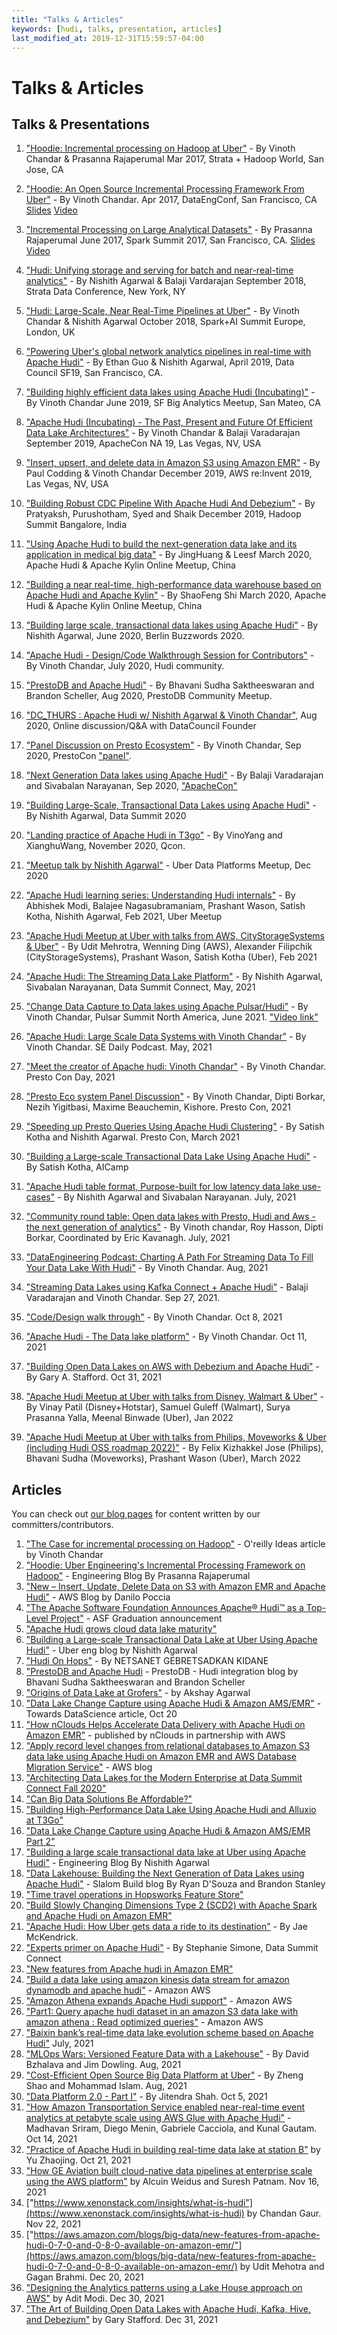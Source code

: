 ```yaml
---
title: "Talks & Articles"
keywords: [hudi, talks, presentation, articles]
last_modified_at: 2019-12-31T15:59:57-04:00
---
```

# Talks & Articles

## Talks & Presentations

1. ["Hoodie: Incremental processing on Hadoop at Uber"](https://conferences.oreilly.com/strata/strata-ca/public/schedule/detail/56511) -  By Vinoth Chandar & Prasanna Rajaperumal
   Mar 2017, Strata + Hadoop World, San Jose, CA

2. ["Hoodie: An Open Source Incremental Processing Framework From Uber"](http://www.dataengconf.com/hoodie-an-open-source-incremental-processing-framework-from-uber) - By Vinoth Chandar.
   Apr 2017, DataEngConf, San Francisco, CA [Slides](https://www.slideshare.net/vinothchandar/hoodie-dataengconf-2017) [Video](https://www.youtube.com/watch?v=7Wudjc-v7CA)

3. ["Incremental Processing on Large Analytical Datasets"](https://spark-summit.org/2017/events/incremental-processing-on-large-analytical-datasets/) - By Prasanna Rajaperumal
   June 2017, Spark Summit 2017, San Francisco, CA. [Slides](https://www.slideshare.net/databricks/incremental-processing-on-large-analytical-datasets-with-prasanna-rajaperumal-and-vinoth-chandar) [Video](https://www.youtube.com/watch?v=3HS0lQX-cgo&feature=youtu.be)

4. ["Hudi: Unifying storage and serving for batch and near-real-time analytics"](https://conferences.oreilly.com/strata/strata-ny/public/schedule/detail/70937) - By Nishith Agarwal & Balaji Vardarajan
   September 2018, Strata Data Conference, New York, NY

5. ["Hudi: Large-Scale, Near Real-Time Pipelines at Uber"](https://databricks.com/session/hudi-near-real-time-spark-pipelines-at-petabyte-scale) - By Vinoth Chandar & Nishith Agarwal
   October 2018, Spark+AI Summit Europe, London, UK

6. ["Powering Uber's global network analytics pipelines in real-time with Apache Hudi"](https://www.youtube.com/watch?v=1w3IpavhSWA) - By Ethan Guo & Nishith Agarwal, April 2019, Data Council SF19, San Francisco, CA.

7. ["Building highly efficient data lakes using Apache Hudi (Incubating)"](https://www.slideshare.net/ChesterChen/sf-big-analytics-20190612-building-highly-efficient-data-lakes-using-apache-hudi) - By Vinoth Chandar 
   June 2019, SF Big Analytics Meetup, San Mateo, CA

8. ["Apache Hudi (Incubating) - The Past, Present and Future Of Efficient Data Lake Architectures"](https://docs.google.com/presentation/d/1FHhsvh70ZP6xXlHdVsAI0g__B_6Mpto5KQFlZ0b8-mM) - By Vinoth Chandar & Balaji Varadarajan
   September 2019, ApacheCon NA 19, Las Vegas, NV, USA
  
9. ["Insert, upsert, and delete data in Amazon S3 using Amazon EMR"](https://www.portal.reinvent.awsevents.com/connect/sessionDetail.ww?SESSION_ID=98662&csrftkn=YS67-AG7B-QIAV-ZZBK-E6TT-MD4Q-1HEP-747P) - By Paul Codding & Vinoth Chandar
   December 2019, AWS re:Invent 2019, Las Vegas, NV, USA  
       
10. ["Building Robust CDC Pipeline With Apache Hudi And Debezium"](https://www.slideshare.net/SyedKather/building-robust-cdc-pipeline-with-apache-hudi-and-debezium) - By Pratyaksh, Purushotham, Syed and Shaik December 2019, Hadoop Summit Bangalore, India

11. ["Using Apache Hudi to build the next-generation data lake and its application in medical big data"](https://drive.google.com/open?id=1dmH2kWJF69PNdifPp37QBgjivOHaSLDn) - By JingHuang & Leesf March 2020, Apache Hudi & Apache Kylin Online Meetup, China

12. ["Building a near real-time, high-performance data warehouse based on Apache Hudi and Apache Kylin"](https://drive.google.com/open?id=1Pk_WdFxfEZxMMfAOn0R8-m3ALkcN6G9e) - By ShaoFeng Shi March 2020, Apache Hudi & Apache Kylin Online Meetup, China

13. ["Building large scale, transactional data lakes using Apache Hudi"](https://berlinbuzzwords.de/session/building-large-scale-transactional-data-lakes-using-apache-hudi) - By Nishith Agarwal, June 2020, Berlin Buzzwords 2020.

14. ["Apache Hudi - Design/Code Walkthrough Session for Contributors"](https://www.youtube.com/watch?v=N2eDfU_rQ_U) - By Vinoth Chandar, July 2020, Hudi community.

15. ["PrestoDB and Apache Hudi"](https://youtu.be/nA3rwOdmm3A) - By Bhavani Sudha Saktheeswaran and Brandon Scheller, Aug 2020, PrestoDB Community Meetup.

16. ["DC_THURS : Apache Hudi w/ Nishith Agarwal & Vinoth Chandar"](https://www.youtube.com/watch?v=hNxrsjhI-9w), Aug 2020, Online discussion/Q&A with DataCouncil Founder

17. ["Panel Discussion on Presto Ecosystem"](https://www.youtube.com/watch?v=lsFSM2Z4kPs) - By Vinoth Chandar, Sep 2020, PrestoCon ["panel"](https://prestocon2020.sched.com/event/dgyw).

18. ["Next Generation Data lakes using Apache Hudi"](https://docs.google.com/presentation/d/1y-ryRwCdTbqQHGr_bn3lxM_B8L1L5nsZOIXlJsDl_wU/edit?usp=sharing) - By Balaji Varadarajan and Sivabalan Narayanan, Sep 2020, ["ApacheCon"](https://www.apachecon.com/)

19. ["Building Large-Scale, Transactional Data Lakes using Apache Hudi"](https://www.dbta.com/DataSummit/Fall2020/Agenda.aspx) - By Nishith Agarwal, Data Summit 2020

20. ["Landing practice of Apache Hudi in T3go"](https://drive.google.com/file/d/1ULVPkjynaw-07wsutLcZm-4rVXf8E8N8/view?usp=sharing) - By VinoYang and XianghuWang, November 2020, Qcon.

21. ["Meetup talk by Nishith Agarwal"](https://www.meetup.com/UberEvents/events/274924537/) - Uber Data Platforms Meetup, Dec 2020

22. ["Apache Hudi learning series: Understanding Hudi internals"](https://www.slideshare.net/NishithAgarwal3/hudi-architecture-fundamentals-and-capabilities) - By Abhishek Modi, Balajee Nagasubramaniam, Prashant Wason, Satish Kotha, Nishith Agarwal, Feb 2021, Uber Meetup

23. ["Apache Hudi Meetup at Uber with talks from AWS, CityStorageSystems & Uber"](https://youtu.be/iXBInMLbjo0) - By Udit Mehrotra, Wenning Ding (AWS), Alexander Filipchik (CityStorageSystems), Prashant Wason, Satish Kotha (Uber), Feb 2021

24. ["Apache Hudi: The Streaming Data Lake Platform"](https://docs.google.com/presentation/d/1lVpbYV7qytAZPdwx4X9DD9ii0qFh7n9WGKJ0XQ4VpIs/edit?usp=sharing) - By Nishith Agarwal, Sivabalan Narayanan, 
Data Summit Connect, May, 2021
    
25. ["Change Data Capture to Data lakes using Apache Pulsar/Hudi"](https://www.slideshare.net/streamnative/change-data-capture-to-data-lakes-using-apache-pulsar-and-apache-hudi-pulsar-summit-na-2021) - By Vinoth Chandar, Pulsar Summit North America, June 2021. ["Video link"](https://www.youtube.com/watch?v=MWpnVIgcAXw) 

26. ["Apache Hudi: Large Scale Data Systems with Vinoth Chandar"](https://softwareengineeringdaily.com/2021/05/13/apache-hudi-large-scale-data-systems-with-vinoth-chandar/) - By Vinoth Chandar. SE Daily Podcast. May, 2021

27. ["Meet the creator of Apache hudi: Vinoth Chandar"](https://www.youtube.com/watch?v=XcaFaJR4IVk) - By Vinoth Chandar. Presto Con Day, 2021

28. ["Presto Eco system Panel Discussion"](https://www.youtube.com/watch?v=lsFSM2Z4kPs) - By Vinoth Chandar, Dipti Borkar, Nezih Yigitbasi, Maxime Beauchemin, Kishore. Presto Con, 2021

29. ["Speeding up Presto Queries Using Apache Hudi Clustering"](https://www.youtube.com/watch?v=1WSg2aiCwDQ) - By Satish Kotha and Nishith Agarwal. Presto Con, March 2021

30. ["Building a Large-scale Transactional Data Lake Using Apache Hudi"](https://www.youtube.com/watch?v=J6EcGiExx7M) - By Satish Kotha, AICamp

31. ["Apache Hudi table format, Purpose-built for low latency data lake use-cases"](https://www.dremio.com/subsurface/introducing-the-apache-hudi-table-format-purpose-built-for-low-latency-data-lake-use-cases/) - By Nishith Agarwal and Sivabalan Narayanan. July, 2021

32. ["Community round table: Open data lakes with Presto, Hudi and Aws - the next generation of analytics"](https://ahana.io/videos-presentations/roundtable-presto-hudi-aws/) - By Vinoth chandar, Roy Hasson, Dipti Borkar, Coordinated by Eric Kavanagh. July, 2021

33. ["DataEngineering Podcast: Charting A Path For Streaming Data To Fill Your Data Lake With Hudi"](https://www.dataengineeringpodcast.com/hudi-streaming-data-lake-episode-209/) - By Vinoth Chandar. Aug, 2021

34. ["Streaming Data Lakes using Kafka Connect + Apache Hudi"](https://www.slideshare.net/HostedbyConfluent/streaming-data-lakes-using-kafka-connect-apache-hudi-vinoth-chandar-apache-software-foundation) - Balaji Varadarajan and Vinoth Chandar. Sep 27, 2021.
    
35. ["Code/Design walk through"](https://www.youtube.com/watch?v=0ezDbR_4FqU) - By Vinoth Chandar. Oct 8, 2021

36. ["Apache Hudi - The Data lake platform"](https://www.youtube.com/watch?v=nGcT6RPjez4) - By Vinoth Chandar. Oct 11, 2021

37. ["Building Open Data Lakes on AWS with Debezium and Apache Hudi"](https://programmaticponderings.com/2021/10/31/demonstration-building-open-data-lakes-on-aws-with-debezium-and-apache-hudi/) - By Gary A. Stafford. Oct 31, 2021

38. ["Apache Hudi Meetup at Uber with talks from Disney, Walmart & Uber"](https://youtu.be/ZamXiT9aqs8) - By Vinay Patil (Disney+Hotstar), Samuel Guleff (Walmart), Surya Prasanna Yalla, Meenal Binwade (Uber), Jan 2022

39. ["Apache Hudi Meetup at Uber with talks from Philips, Moveworks & Uber (including Hudi OSS roadmap 2022)"](https://youtu.be/8Q0kM-emMyo) - By Felix Kizhakkel Jose (Philips), Bhavani Sudha (Moveworks), Prashant Wason (Uber), March 2022

## Articles

You can check out [our blog pages](https://hudi.apache.org/blog.html) for content written by our committers/contributors.

1. ["The Case for incremental processing on Hadoop"](https://www.oreilly.com/ideas/ubers-case-for-incremental-processing-on-hadoop) - O'reilly Ideas article by Vinoth Chandar
2. ["Hoodie: Uber Engineering's Incremental Processing Framework on Hadoop"](https://eng.uber.com/hoodie/) - Engineering Blog By Prasanna Rajaperumal
3. ["New – Insert, Update, Delete Data on S3 with Amazon EMR and Apache Hudi"](https://aws.amazon.com/blogs/aws/new-insert-update-delete-data-on-s3-with-amazon-emr-and-apache-hudi/) - AWS Blog by Danilo Poccia
4. ["The Apache Software Foundation Announces Apache® Hudi™ as a Top-Level Project"](https://blogs.apache.org/foundation/entry/the-apache-software-foundation-announces64) - ASF Graduation announcement
5. ["Apache Hudi grows cloud data lake maturity"](https://searchdatamanagement.techtarget.com/news/252484740/Apache-Hudi-grows-cloud-data-lake-maturity)
6. ["Building a Large-scale Transactional Data Lake at Uber Using Apache Hudi"](https://eng.uber.com/apache-hudi-graduation/) - Uber eng blog by Nishith Agarwal
7. ["Hudi On Hops"](https://www.diva-portal.org/smash/get/diva2:1413103/FULLTEXT01.pdf) - By NETSANET GEBRETSADKAN KIDANE
8. ["PrestoDB and Apache Hudi](https://prestodb.io/blog/2020/08/04/prestodb-and-hudi) - PrestoDB - Hudi integration blog by Bhavani Sudha Saktheeswaran and Brandon Scheller 
9. ["Origins of Data Lake at Grofers"](https://lambda.grofers.com/origins-of-data-lake-at-grofers-6c011f94b86c) - by Akshay Agarwal
10. ["Data Lake Change Capture using Apache Hudi & Amazon AMS/EMR"](https://towardsdatascience.com/data-lake-change-data-capture-cdc-using-apache-hudi-on-amazon-emr-part-2-process-65e4662d7b4b) - Towards DataScience article, Oct 20
11. ["How nClouds Helps Accelerate Data Delivery with Apache Hudi on Amazon EMR"](https://aws.amazon.com/blogs/apn/how-nclouds-helps-accelerate-data-delivery-with-apache-hudi-on-amazon-emr/) - published by nClouds in partnership with AWS 
12. ["Apply record level changes from relational databases to Amazon S3 data lake using Apache Hudi on Amazon EMR and AWS Database Migration Service"](https://aws.amazon.com/blogs/big-data/apply-record-level-changes-from-relational-databases-to-amazon-s3-data-lake-using-apache-hudi-on-amazon-emr-and-aws-database-migration-service/) - AWS blog 
13. ["Architecting Data Lakes for the Modern Enterprise at Data Summit Connect Fall 2020"](https://www.dbta.com/Editorial/News-Flashes/Architecting-Data-Lakes-for-the-Modern-Enterprise-at-Data-Summit-Connect-Fall-2020-143512.aspx)
14. ["Can Big Data Solutions Be Affordable?"](https://www.analyticsinsight.net/can-big-data-solutions-be-affordable/)
15. ["Building High-Performance Data Lake Using Apache Hudi and Alluxio at T3Go"](https://www.alluxio.io/blog/building-high-performance-data-lake-using-apache-hudi-and-alluxio-at-t3go/)
16. ["Data Lake Change Capture using Apache Hudi & Amazon AMS/EMR Part 2"](https://towardsdatascience.com/data-lake-change-data-capture-cdc-using-apache-hudi-on-amazon-emr-part-2-process-65e4662d7b4b)
17. ["Building a large scale transactional data lake at Uber using Apache Hudi"](https://eng.uber.com/apache-hudi-graduation/) - Engineering Blog By Nishith Agarwal
18. ["Data Lakehouse: Building the Next Generation of Data Lakes using Apache Hudi"](https://medium.com/slalom-build/data-lakehouse-building-the-next-generation-of-data-lakes-using-apache-hudi-41550f62f5f) - Slalom Build blog By Ryan D'Souza and Brandon Stanley
19. ["Time travel operations in Hopsworks Feature Store"](https://examples.hopsworks.ai/featurestore/hsfs/time_travel/time_travel_scala/)
20. ["Build Slowly Changing Dimensions Type 2 (SCD2) with Apache Spark and Apache Hudi on Amazon EMR"](https://aws.amazon.com/blogs/big-data/build-slowly-changing-dimensions-type-2-scd2-with-apache-spark-and-apache-hudi-on-amazon-emr/)
21. ["Apache Hudi: How Uber gets data a ride to its destination"](https://www.rtinsights.com/apache-hudi-how-uber-gets-data-a-ride-to-its-destination/) - By Jae McKendrick.
22. ["Experts primer on Apache Hudi"](https://www.dbta.com/Editorial/News-Flashes/Experts-Present-a-Primer-on-Apache-Hudi-at-Data-Summit-Connect-2021-146834.aspx) - By Stephanie Simone, Data Summit Connect
23. ["New features from Apache hudi in Amazon EMR"](https://aws.amazon.com/blogs/big-data/new-features-from-apache-hudi-available-in-amazon-emr/)
24. ["Build a data lake using amazon kinesis data stream for amazon dynamodb and apache hudi"](https://aws.amazon.com/blogs/big-data/build-a-data-lake-using-amazon-kinesis-data-streams-for-amazon-dynamodb-and-apache-hudi/) - Amazon AWS
25. ["Amazon Athena expands Apache Hudi support"](https://aws.amazon.com/about-aws/whats-new/2021/07/amazon-athena-expands-apache-hudi-support/) - Amazon AWS
26. ["Part1: Query apache hudi dataset in an amazon S3 data lake with amazon athena : Read optimized queries"](https://aws.amazon.com/blogs/big-data/part-1-query-an-apache-hudi-dataset-in-an-amazon-s3-data-lake-with-amazon-athena-part-1-read-optimized-queries/) - Amazon AWS
27. ["Baixin bank’s real-time data lake evolution scheme based on Apache Hudi"](https://developpaper.com/baixin-banks-real-time-data-lake-evolution-scheme-based-on-apache-hudi/) July, 2021
28. ["MLOps Wars: Versioned Feature Data with a Lakehouse"](https://www.logicalclocks.com/blog/mlops-wars-versioned-feature-data-with-a-lakehouse) - By David Bzhalava and Jim Dowling. Aug, 2021
29. ["Cost-Efficient Open Source Big Data Platform at Uber"](https://eng.uber.com/cost-efficient-big-data-platform/) - By Zheng Shao and Mohammad Islam. Aug, 2021
30. ["Data Platform 2.0 - Part I"](https://blogs.halodoc.io/data-platform-2-0-part-1/) - By Jitendra Shah. Oct 5, 2021    
31. ["How Amazon Transportation Service enabled near-real-time event analytics at petabyte scale using AWS Glue with Apache Hudi"](
    https://aws.amazon.com/blogs/big-data/how-amazon-transportation-service-enabled-near-real-time-event-analytics-at-petabyte-scale-using-aws-glue-with-apache-hudi/) - Madhavan Sriram, Diego Menin, Gabriele Cacciola, and Kunal Gautam. Oct 14, 2021
32. ["Practice of Apache Hudi in building real-time data lake at station B"](https://developpaper.com/practice-of-apache-hudi-in-building-real-time-data-lake-at-station-b/) by Yu Zhaojing. Oct 21, 2021
33. ["How GE Aviation built cloud-native data pipelines at enterprise scale using the AWS platform"](https://aws.amazon.com/blogs/big-data/how-ge-aviation-built-cloud-native-data-pipelines-at-enterprise-scale-using-the-aws-platform/) by Alcuin Weidus and Suresh Patnam. Nov 16, 2021
34. ["https://www.xenonstack.com/insights/what-is-hudi"](https://www.xenonstack.com/insights/what-is-hudi) by Chandan Gaur. Nov 22, 2021
35. ["https://aws.amazon.com/blogs/big-data/new-features-from-apache-hudi-0-7-0-and-0-8-0-available-on-amazon-emr/"](https://aws.amazon.com/blogs/big-data/new-features-from-apache-hudi-0-7-0-and-0-8-0-available-on-amazon-emr/) by Udit Mehotra and Gagan Brahmi. Dec 20, 2021
36. ["Designing the Analytics patterns using a Lake House approach on AWS"](https://dev.to/aws-builders/designing-the-analytics-patterns-using-a-lake-house-approach-on-aws-2hh6) by Adit Modi. Dec 30, 2021
37. ["The Art of Building Open Data Lakes with Apache Hudi, Kafka, Hive, and Debezium"](https://garystafford.medium.com/the-art-of-building-open-data-lakes-with-apache-hudi-kafka-hive-and-debezium-3d2f71c5981f) by Gary Stafford. Dec 31, 2021